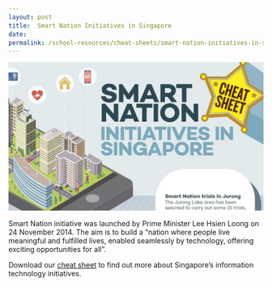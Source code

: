 ```yaml
---
layout: post
title:  Smart Nation Initiatives in Singapore
date:   
permalink: /school-resources/cheat-sheets/smart-nation-initiatives-in-sg
---
```


![Smart Nation Initiatives poster](/images/smart-nation-initiatives.jpg)

Smart Nation initiative was launched by Prime Minister Lee Hsien Loong on 24 November 2014. The aim is to build a “nation where people live meaningful and fulfilled lives, enabled seamlessly by technology, offering exciting opportunities for all”.

Download our [cheat sheet](/document/NLB_Cheatsheet_SmartNation.pdf) to find out more about Singapore’s information technology initiatives.